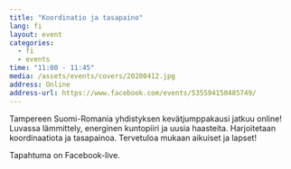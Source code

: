 ```yaml
---
title: "Koordinatio ja tasapaino"
lang: fi
layout: event
categories:
  - fi
  - events
time: "11:00 - 11:45"
media: /assets/events/covers/20200412.jpg
address: Online
address-url: https://www.facebook.com/events/535594150485749/
---
```


Tampereen Suomi-Romania yhdistyksen kevätjumppakausi jatkuu online! Luvassa lämmittely, energinen kuntopiiri ja uusia haasteita. Harjoitetaan koordinaatiota ja tasapainoa. Tervetuloa mukaan aikuiset ja lapset!

Tapahtuma on Facebook-live.
